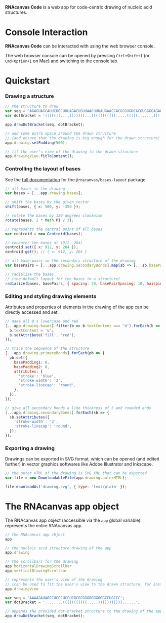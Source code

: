 <b>RNAcanvas Code</b> is a web app for code-centric drawing of nucleic acid structures.

# Console Interaction

<b>RNAcanvas Code</b> can be interacted with using the web browser console.

The web browser console can be opened by pressing `Ctrl+Shift+I` (or `Cmd+Option+I` on Mac)
and switching to the console tab.

# Quickstart

### Drawing a structure

```javascript
// the structure to draw
var seq = 'AGAGUAGCAUUCUGCUUUAGACUGUUAACUUUAUGAACCACGCGUGUCACGUGGGGAGAGUUAACAGCGCCC';
var dotBracket = '(((((((....)))))))...(((((((((((.....(((((.......)))))..))))))))))).....';

app.drawDotBracket(seq, dotBracket);

// add some extra space around the drawn structure
// (and ensure that the drawing is big enough for the drawn structure)
app.drawing.setPadding(500);

// fit the user's view of the drawing to the drawn structure
app.drawingView.fitToContent();
```

### Controlling the layout of bases

See the [full documentation](https://pzhaojohnson.github.io/rnacanvas.bases-layout/)
for the `@rnacanvas/bases-layout` package.

```javascript
// all bases in the drawing
var bases = [...app.drawing.bases];

// shift the bases by the given vector
shift(bases, { x: 500, y: -350 });

// rotate the bases by 120 degrees clockwise
rotate(bases, 2 * Math.PI / 3);

// represents the central point of all bases
var centroid = new Centroid(bases);

// recenter the bases at (912, 204)
centroid.set({ x: 912, y: 204 });
centroid.get(); // { x: 912, y: 204 }

// all base-pairs in the secondary structure of the drawing
var basePairs = [...app.drawing.secondaryBonds].map(sb => [...sb.basePair]];

// radialize the bases
// (the default layout for the bases in a structure)
radialize(bases, basePairs, { spacing: 20, basePairSpacing: 10, hairpinLoopSpacing: 10 });
```

### Editing and styling drawing elements

Attributes and properties of elements in the drawing of the app can be directly accessed and set.

```javascript
// make all U's lowercase and red
[...app.drawing.bases].filter(b => b.textContent === 'U').forEach(b => {
  b.textContent = 'u';
  b.setAttribute('fill', 'red');
});

// trace the sequence of the structure
[...app.drawing.primaryBonds].forEach(pb => {
  pb.set({
    basePadding1: 0,
    basePadding2: 0,
    attributes: {
      'stroke': 'blue',
      'stroke-width': '2',
      'stroke-linecap': 'round',
    },
  });
});

// give all secondary bonds a line thickness of 3 and rounded ends
[...app.drawing.secondaryBonds].forEach(sb => {
  sb.setAttributes({
    'stroke-width': '3',
    'stroke-linecap': 'round',
  });
});
```

### Exporting a drawing

Drawings can be exported in SVG format,
which can be opened (and edited further) in vector graphics softwares
like Adobe Illustrator and Inkscape.

```javascript
// the outer HTML of the drawing is SVG XML that can be exported
var file = new DownloadableFile(app.drawing.outerHTML);

file.downloadAs('drawing.svg', { type: 'text/plain' });
```

# The RNAcanvas app object

The RNAcanvas app object (accessible via the `app` global variable)
represents the entire RNAcanvas app.

```javascript
// the RNAcanvas app object
app

// the nucleic acid structure drawing of the app
app.drawing

// the scrollbars for the drawing
app.horizontalDrawingScrollbar
app.verticalDrawingScrollbar

// represents the user's view of the drawing
// (can be used to fit the user's view to the drawn structure, for instance)
app.drawingView

var seq = 'AAAAGAUAGCCUCCCUCCUCGCGCGGGGGGGGGGCCUGCCC';
var dotBracket = '........(((((((((((.....)))))))))))......';

// appends the provided dot-bracket structure to the drawing of the app
app.drawDotBracket(seq, dotBracket);
```
